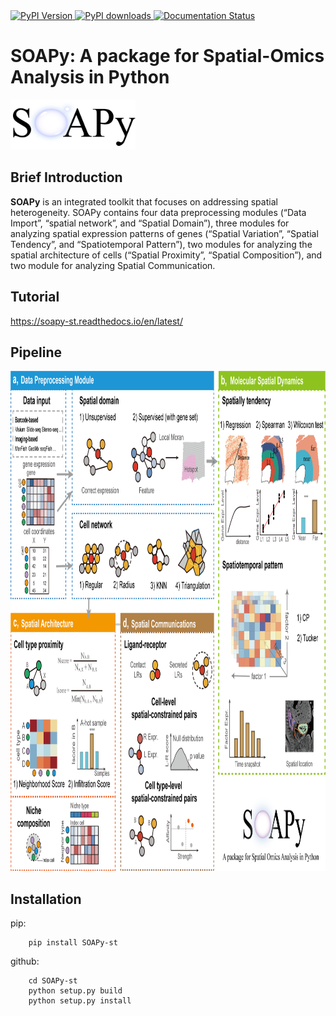 <a href="https://pypi.python.org/pypi/SOAPy-st/">
    <img src="https://img.shields.io/pypi/v/SOAPy-st.svg" alt="PyPI Version">
</a>
<a href="https://pepy.tech/project/SOAPy-st">
<img src="https://static.pepy.tech/personalized-badge/SOAPy-st?period=total&units=international_system&left_color=grey&right_color=orange&left_text=Downloads"
alt="PyPI downloads">
</a>
<a href='https://soapy-st.readthedocs.io/en/latest/?badge=latest'>
    <img src='https://readthedocs.org/projects/soapy-st/badge/?version=latest' alt='Documentation Status' />
</a>

# SOAPy: A package for **S**patial-**O**mics **A**nalysis in **Py**thon

<div align=left><img width = '200' height ='80' src ="logo_soapy.png"/></div>

## Brief Introduction
**SOAPy** is an integrated toolkit that focuses on addressing spatial heterogeneity. SOAPy contains four data
preprocessing modules (“Data Import”, “spatial network”, and “Spatial Domain”), three modules for analyzing spatial
expression patterns of genes (“Spatial Variation”, “Spatial Tendency”, and “Spatiotemporal Pattern”), two modules
for analyzing the spatial architecture of cells (“Spatial Proximity”, “Spatial Composition”), and two module for
analyzing Spatial Communication.

## Tutorial

https://soapy-st.readthedocs.io/en/latest/

## Pipeline

<div align=center><img width = '948' height ='800' src ="pipeline.png"/></div>

## Installation
pip:
```
    pip install SOAPy-st
```
github:
```
    cd SOAPy-st
    python setup.py build
    python setup.py install
```
